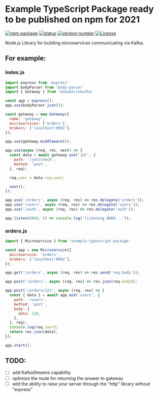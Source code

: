 # Example TypeScript Package ready to be published on npm for 2021



[![npm package](https://img.shields.io/badge/npm%20i-mimimicrokafka-darkgreen)](https://www.npmjs.com/package/mimimicrokafka) 
[![status](https://img.shields.io/badge/status-in%20dev-yellow)](https://www.npmjs.com/package/mimimicrokafka) 
[![version number](https://img.shields.io/npm/v/mimimicrokafka?color=green&label=version)](https://github.com/daymihn/mimimicrokafka/releases) 
[![License](https://img.shields.io/github/license/daymihn/mimimicrokafka)](https://github.com/DaYmiHn/mimimicrokafka/blob/main/LICENSE)
<!-- [![Actions Status](https://github.com/daymihn/mimimicrokafka/workflows/Test/badge.svg)](https://github.com/daymihn/mimimicrokafka/actions)  -->

Node.js Library for building microservices communicating via Kafka.

## For example:

### index.js
```js
import express from 'express'
import bodyParser from 'body-parser'
import { Gateway } from 'mimimicrokafka'

const app = express();
app.use(bodyParser.json());

const gateway = new Gateway({
  name: 'gateway',
  microservices: ['orders'],
  brokers: ['localhost:9092'],
});

app.use(gateway.middleware());

app.use(async (req, res, next) => {
  const data = await gateway.ask('jwt', {
    path: '/jwt/check',
    method: 'post',
  }, req);

  req.user = data.req.user;

  next();
});

app.use('/orders', async (req, res) => res.delegate('orders'));
app.use('/users', async (req, res) => res.delegate('users'));
app.use('/auth', async (req, res) => res.delegate('auth'));

app.listen(8080, () => console.log('listening 8080...'));
```

### orders.js
```js
import { Microservice } from 'example-typescript-package'

const app = new Microservice({
  microservice: 'orders',
  brokers: ['localhost:9092'],
});

app.get('/orders', async (req, res) => res.send('req.body'));

app.post('/orders', async (req, res) => res.json(req.body));

app.post('/orders/123', async (req, res) => {
  const { data } = await app.ask('users', {
    path: '/users',
    method: 'post',
    body: {
      data: 228,
    },
  }, req);
  console.log(req.user);
  return res.json(data);
});

app.start();
```

## TODO:
- [ ] add KafkaStreams capability
- [ ] optimize the route for returning the answer to gateway
- [ ] add the ability to raise your server through the "http" library without "express"